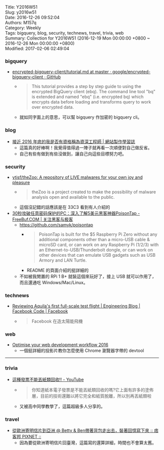 Title: Y2016W51  
Slug: y2016w51  
Date: 2016-12-26 09:52:04  
Authors: M157q  
Category: Weekly  
Tags: bigquery, blog, security, technews, travel, trivia, web  
Summary: Collection for Y2016W51 (2016-12-19 Mon 00:00:00 +0800 ~ 2016-12-26 Mon 00:00:00 +0800)  
Modified: 2017-02-06 02:49:04  
  
  
  
### bigquery  
  
+ [encrypted-bigquery-client/tutorial.md at master · google/encrypted-bigquery-client · GitHub](https://github.com/google/encrypted-bigquery-client/blob/master/tutorial.md)  
    + > This tutorial provides a step by step guide to using the encrypted BigQuery client (ebq).  The command line tool "bq" is extended and named "ebq" (i.e. encrypted bq) which encrypts data before loading and transforms query to work over encrypted data.  
    + 就如同字面上的意思，可以幫 bigquery 作加密的 bigquery cli。  
  
  
### blog  
  
+ [接近 2016 年底的我是否有資格稱為資深工程師 | 網站製作學習誌](http://jaceju.net/2016-12-24-be-a-senior-engineer/)  
    + 這篇真的好棒啊！我覺得值得過一陣子就再看一次順便對自己做反省。  
    + 自己有些有做到有些沒做到，讓自己向這些目標努力吧。  
  
  
### security  
  
+ [ytisf/theZoo: A repository of LIVE malwares for your own joy and pleasure](https://github.com/ytisf/theZoo)  
    + > theZoo is a project created to make the possibility of malware analysis open and available to the public.  
    + 這個沒記錯的話應該是在 33C3 看到有人介紹的  
+ [30秒攻破任意密码保护的PC：深入了解5美元黑客神器PoisonTap - FreeBuf.COM | 关注黑客与极客](http://www.freebuf.com/sectool/120354.html)  
    + <https://github.com/samyk/poisontap>  
        + > PoisonTap is built for the $5 Raspberry Pi Zero without any additional components other than a micro-USB cable & microSD card, or can work on any Raspberry Pi (1/2/3) with an Ethernet-to-USB/Thunderbolt dongle, or can work on other devices that can emulate USB gadgets such as USB Armory and LAN Turtle.  
        + README 的頁面介紹的挺詳細的  
    + 不如被我閒置的 RPi 1 B+ 就裝這個來玩好了，接上 USB 就可以作用了，而且還通吃 Windows/Mac/Linux。  
  
  
### technews  
  
+ [Reviewing Aquila's first full-scale test flight | Engineering Blog | Facebook Code | Facebook](https://code.facebook.com/posts/1186557928107489/reviewing-aquila-s-first-full-scale-test-flight)  
    + > Facebook 在造太陽能飛機  
  
  
### web  
  
+ [Optimise your web development workflow 2016](https://umaar.github.io/devtools-optimise-your-web-development-workflow-2016/#/)  
    + 一個挺詳細的投影片教你怎麼使用 Chrome 瀏覽器字帶的 devtool  
  
---  
  
  
### trivia  
  
+ [這種發票不能丟紙類回收!! - YouTube](https://www.youtube.com/watch?v=_vTEKDQPfXk)  
    + > 你知道紙本電子發票是不能丟紙類回收的嗎?它上面有許多的塗佈層，目前的技術還難以將它完全和紙質脫離，所以別再丟紙類啦  
    + 又被高中同學教學了，這篇超級多人分享的。  
  
  
### travel  
  
+ [從歐洲寄明信片到亞洲 @ Betty & Ben帶著背包走出去，裝著回憶寫下來 :: 痞客邦 PIXNET ::](http://cpwen2013.pixnet.net/blog/post/4547923-%E5%BE%9E%E6%AD%90%E6%B4%B2%E5%AF%84%E6%98%8E%E4%BF%A1%E7%89%87%E5%88%B0%E4%BA%9E%E6%B4%B2)  
    + 因為要從歐洲寄明信片回臺灣，這篇寫的還算詳細，時間也不會算太舊。  
